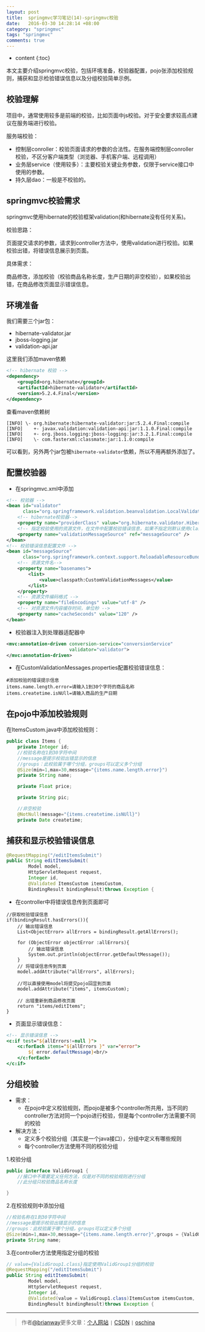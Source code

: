 ```yaml
---
layout: post
title:  springmvc学习笔记(14)-springmvc校验
date:   2016-03-30 14:28:14 +08:00
category: "springmvc"
tags: "springmvc"
comments: true
---
```


* content
{:toc}


本文主要介绍springmvc校验，包括环境准备，校验器配置，pojo张添加校验规则，捕获和显示检验错误信息以及分组校验简单示例。


## 校验理解

项目中，通常使用较多是前端的校验，比如页面中js校验。对于安全要求较高点建议在服务端进行校验。

服务端校验：

- 控制层conroller：校验页面请求的参数的合法性。在服务端控制层conroller校验，不区分客户端类型（浏览器、手机客户端、远程调用）
- 业务层service（使用较多）：主要校验关键业务参数，仅限于service接口中使用的参数。
- 持久层dao：一般是不校验的。

## springmvc校验需求

springmvc使用hibernate的校验框架validation(和hibernate没有任何关系)。

校验思路：

页面提交请求的参数，请求到controller方法中，使用validation进行校验。如果校验出错，将错误信息展示到页面。

具体需求：

商品修改，添加校验（校验商品名称长度，生产日期的非空校验），如果校验出错，在商品修改页面显示错误信息。


## 环境准备

我们需要三个jar包：

- hibernate-validator.jar
- jboss-logging.jar
- validation-api.jar

这里我们添加maven依赖

~~~xml
<!-- hibernate 校验 -->
<dependency>
    <groupId>org.hibernate</groupId>
    <artifactId>hibernate-validator</artifactId>
    <version>5.2.4.Final</version>
</dependency>
~~~

查看maven依赖树

~~~
[INFO] \- org.hibernate:hibernate-validator:jar:5.2.4.Final:compile
[INFO]    +- javax.validation:validation-api:jar:1.1.0.Final:compile
[INFO]    +- org.jboss.logging:jboss-logging:jar:3.2.1.Final:compile
[INFO]    \- com.fasterxml:classmate:jar:1.1.0:compile
~~~

可以看到，另外两个jar包被`hibernate-validator`依赖，所以不用再额外添加了。


## 配置校验器


- 在springmvc.xml中添加

~~~xml
<!-- 校验器 -->
<bean id="validator"
      class="org.springframework.validation.beanvalidation.LocalValidatorFactoryBean">
    <!-- hibernate校验器-->
    <property name="providerClass" value="org.hibernate.validator.HibernateValidator" />
    <!-- 指定校验使用的资源文件，在文件中配置校验错误信息，如果不指定则默认使用classpath下的ValidationMessages.properties -->
    <property name="validationMessageSource" ref="messageSource" />
</bean>
<!-- 校验错误信息配置文件 -->
<bean id="messageSource"
      class="org.springframework.context.support.ReloadableResourceBundleMessageSource">
    <!-- 资源文件名-->
    <property name="basenames">
        <list>
            <value>classpath:CustomValidationMessages</value>
        </list>
    </property>
    <!-- 资源文件编码格式 -->
    <property name="fileEncodings" value="utf-8" />
    <!-- 对资源文件内容缓存时间，单位秒 -->
    <property name="cacheSeconds" value="120" />
</bean>
~~~

- 校验器注入到处理器适配器中

~~~xml
<mvc:annotation-driven conversion-service="conversionService"
                       validator="validator">
</mvc:annotation-driven>
~~~

- 在CustomValidationMessages.properties配置校验错误信息：

~~~
#添加校验的错误提示信息
items.name.length.error=请输入1到30个字符的商品名称
items.createtime.isNUll=请输入商品的生产日期
~~~


## 在pojo中添加校验规则

在ItemsCustom.java中添加校验规则：


~~~java
public class Items {
    private Integer id;
    //校验名称在1到30字符中间
    //message是提示校验出错显示的信息
    //groups：此校验属于哪个分组，groups可以定义多个分组
    @Size(min=1,max=30,message="{items.name.length.error}")
    private String name;

    private Float price;

    private String pic;

    //非空校验
    @NotNull(message="{items.createtime.isNUll}")
    private Date createtime;
~~~


## 捕获和显示校验错误信息

~~~java
@RequestMapping("/editItemsSubmit")
public String editItemsSubmit(
        Model model,
        HttpServletRequest request,
        Integer id,
        @Validated ItemsCustom itemsCustom,
        BindingResult bindingResult)throws Exception {
~~~

- 在controller中将错误信息传到页面即可

~~~
//获取校验错误信息
if(bindingResult.hasErrors()){
    // 输出错误信息
    List<ObjectError> allErrors = bindingResult.getAllErrors();

    for (ObjectError objectError :allErrors){
        // 输出错误信息
        System.out.println(objectError.getDefaultMessage());
    }
    // 将错误信息传到页面
    model.addAttribute("allErrors", allErrors);

    //可以直接使用model将提交pojo回显到页面
    model.addAttribute("items", itemsCustom);

    // 出错重新到商品修改页面
    return "items/editItems";
}
~~~

- 页面显示错误信息：

~~~jsp
<!-- 显示错误信息 -->
<c:if test="${allErrors!=null }">
	<c:forEach items="${allErrors }" var="error">
		${ error.defaultMessage}<br/>
	</c:forEach>
</c:if>
~~~

## 分组校验

- 需求：
   - 在pojo中定义校验规则，而pojo是被多个controller所共用，当不同的controller方法对同一个pojo进行校验，但是每个controller方法需要不同的校验
- 解决方法：
   - 定义多个校验分组（其实是一个java接口），分组中定义有哪些规则
   - 每个controller方法使用不同的校验分组


   

1.校验分组

~~~java
public interface ValidGroup1 {
	//接口中不需要定义任何方法，仅是对不同的校验规则进行分组
	//此分组只校验商品名称长度

}
~~~


2.在校验规则中添加分组

~~~java
//校验名称在1到30字符中间
//message是提示校验出错显示的信息
//groups：此校验属于哪个分组，groups可以定义多个分组
@Size(min=1,max=30,message="{items.name.length.error}",groups = {ValidGroup1.class})
private String name;
~~~

3.在controller方法使用指定分组的校验

~~~java
// value={ValidGroup1.class}指定使用ValidGroup1分组的校验
@RequestMapping("/editItemsSubmit")
public String editItemsSubmit(
        Model model,
        HttpServletRequest request,
        Integer id,
        @Validated(value = ValidGroup1.class)ItemsCustom itemsCustom,
        BindingResult bindingResult)throws Exception {
~~~



----

> 作者[@brianway](http://brianway.github.io/)更多文章：[个人网站](http://brianway.github.io/) `|` [CSDN](http://blog.csdn.net/h3243212/) `|` [oschina](http://my.oschina.net/brianway)



